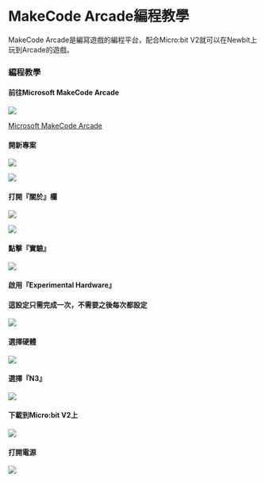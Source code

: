 # MakeCode Arcade編程教學

MakeCode Arcade是編寫遊戲的編程平台，配合Micro:bit V2就可以在Newbit上玩到Arcade的遊戲。

### 編程教學

#### 前往Microsoft MakeCode Arcade

![](https://kittenbothk.readthedocs.io/en/latest/\_images/arcade0.png)

[Microsoft MakeCode Arcade](https://arcade.makecode.com/)

#### 開新專案

![](https://kittenbothk.readthedocs.io/en/latest/\_images/arcade1.png)

![](https://kittenbothk.readthedocs.io/en/latest/\_images/arcade2.png)

#### 打開『關於』欄

![](https://kittenbothk.readthedocs.io/en/latest/\_images/arcade3.png)

![](https://kittenbothk.readthedocs.io/en/latest/\_images/arcade4.png)

#### 點擊『實驗』

![](https://kittenbothk.readthedocs.io/en/latest/\_images/arcade5.png)

#### 啟用『Experimental Hardware』

#### 這設定只需完成一次，不需要之後每次都設定

![](https://kittenbothk.readthedocs.io/en/latest/\_images/arcade6.png)

#### 選擇硬體

![](https://kittenbothk.readthedocs.io/en/latest/\_images/arcade7.png)

#### 選擇『N3』

![](https://kittenbothk.readthedocs.io/en/latest/\_images/arcade8.png)

#### 下載到Micro:bit V2上

![](https://kittenbothk.readthedocs.io/en/latest/\_images/arcade9.png)

#### 打開電源

![](https://kittenbothk.readthedocs.io/en/latest/\_images/power.png)
